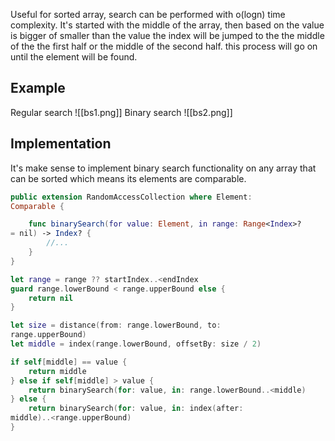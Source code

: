 Useful for sorted array, search can be performed with o(logn) time complexity.
It's started with the middle of the array, then based on the value is bigger of smaller than the value the index will be jumped to the the middle of the the first half or the middle of the second half. this process will go on until the element will be found.
## Example
Regular search
![[bs1.png]]
Binary search
![[bs2.png]]
## Implementation
It's make sense to implement binary search functionality on any array that can be sorted which means its elements are comparable.
```swift
public extension RandomAccessCollection where Element:
Comparable {

	func binarySearch(for value: Element, in range: Range<Index>?
= nil) -> Index? {
		//...
	} 
}
```

```swift
let range = range ?? startIndex..<endIndex
guard range.lowerBound < range.upperBound else {
	return nil
}

let size = distance(from: range.lowerBound, to:
range.upperBound)
let middle = index(range.lowerBound, offsetBy: size / 2)

if self[middle] == value {
	return middle
} else if self[middle] > value {
	return binarySearch(for: value, in: range.lowerBound..<middle)
} else {
	return binarySearch(for: value, in: index(after:
middle)..<range.upperBound)
}
```